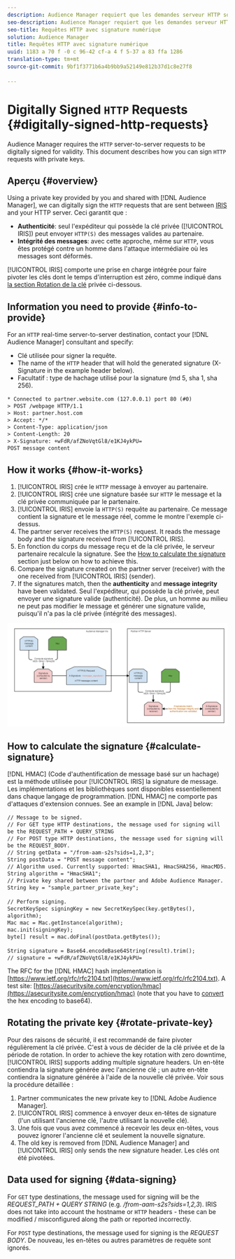 ```yaml
---
description: Audience Manager requiert que les demandes serveur HTTP soient signées numériquement pour validité. Ce document décrit la manière de signer des requêtes HTTP avec des clés privées.
seo-description: Audience Manager requiert que les demandes serveur HTTP soient signées numériquement pour validité. Ce document décrit la manière de signer des requêtes HTTP avec des clés privées.
seo-title: Requêtes HTTP avec signature numérique
solution: Audience Manager
title: Requêtes HTTP avec signature numérique
uuid: 1183 a 70 f -0 c 96-42 cf-a 4 f 5-37 a 83 ffa 1286
translation-type: tm+mt
source-git-commit: 9bf1f3771b6a4b9bb9a52149e812b37d1c8e27f8

---
```



# Digitally Signed `HTTP` Requests {#digitally-signed-http-requests}

Audience Manager requires the `HTTP` server-to-server requests to be digitally signed for validity. This document describes how you can sign `HTTP` requests with private keys.

## Aperçu {#overview}

<!-- digitally_signed_http_requests.xml -->

Using a private key provided by you and shared with [!DNL Audience Manager], we can digitally sign the `HTTP` requests that are sent between [IRIS](../../../reference/system-components/components-data-action.md#iris) and your HTTP server. Ceci garantit que :

* **Authenticité**: seul l&#39;expéditeur qui possède la clé privée ([!UICONTROL IRIS]) peut envoyer `HTTP(S)` des messages valides au partenaire.
* **Intégrité des messages**: avec cette approche, même sur `HTTP`, vous êtes protégé contre un homme dans l&#39;attaque intermédiaire où les messages sont déformés.

[!UICONTROL IRIS] comporte une prise en charge intégrée pour faire pivoter les clés dont le temps d&#39;interruption est zéro, comme indiqué dans [la section Rotation de la clé](../../../integration/receiving-audience-data/real-time-outbound-transfers/digitally-signed-http-requests.md#rotate-private-key) privée ci-dessous.

## Information you need to provide {#info-to-provide}

For an `HTTP` real-time server-to-server destination, contact your [!DNL Audience Manager] consultant and specify:

* Clé utilisée pour signer la requête.
* The name of the `HTTP` header that will hold the generated signature (X-Signature in the example header below).
* Facultatif : type de hachage utilisé pour la signature (md 5, sha 1, sha 256).

```
* Connected to partner.website.com (127.0.0.1) port 80 (#0)
> POST /webpage HTTP/1.1
> Host: partner.host.com
> Accept: */*
> Content-Type: application/json
> Content-Length: 20
> X-Signature: +wFdR/afZNoVqtGl8/e1KJ4ykPU=
POST message content
```

## How it works {#how-it-works}

1. [!UICONTROL IRIS] crée le `HTTP` message à envoyer au partenaire.
1. [!UICONTROL IRIS] crée une signature basée sur `HTTP` le message et la clé privée communiquée par le partenaire.
1. [!UICONTROL IRIS] envoie la `HTTP(S)` requête au partenaire. Ce message contient la signature et le message réel, comme le montre l&#39;exemple ci-dessus.
1. The partner server receives the `HTTP(S)` request. It reads the message body and the signature received from [!UICONTROL IRIS].
1. En fonction du corps du message reçu et de la clé privée, le serveur partenaire recalcule la signature. See the [How to calculate the signature](../../../integration/receiving-audience-data/real-time-outbound-transfers/digitally-signed-http-requests.md#calculate-signature) section just below on how to achieve this.
1. Compare the signature created on the partner server (receiver) with the one received from [!UICONTROL IRIS] (sender).
1. If the signatures match, then the **authenticity** and **message integrity** have been validated. Seul l&#39;expéditeur, qui possède la clé privée, peut envoyer une signature valide (authenticité). De plus, un homme au milieu ne peut pas modifier le message et générer une signature valide, puisqu&#39;il n&#39;a pas la clé privée (intégrité des messages).

![](assets/iris-digitally-sign-http-request.png)

## How to calculate the signature {#calculate-signature}

[!DNL HMAC] (Code d&#39;authentification de message basé sur un hachage) est la méthode utilisée pour [!UICONTROL IRIS] la signature de message. Les implémentations et les bibliothèques sont disponibles essentiellement dans chaque langage de programmation. [!DNL HMAC] ne comporte pas d&#39;attaques d&#39;extension connues. See an example in [!DNL Java] below:

```
// Message to be signed.
// For GET type HTTP destinations, the message used for signing will be the REQUEST_PATH + QUERY_STRING
// For POST type HTTP destinations, the message used for signing will be the REQUEST_BODY.
// String getData = "/from-aam-s2s?sids=1,2,3";
String postData = "POST message content";
// Algorithm used. Currently supported: HmacSHA1, HmacSHA256, HmacMD5.
String algorithm = "HmacSHA1";
// Private key shared between the partner and Adobe Audience Manager.
String key = "sample_partner_private_key";
  
// Perform signing.
SecretKeySpec signingKey = new SecretKeySpec(key.getBytes(), algorithm);
Mac mac = Mac.getInstance(algorithm);
mac.init(signingKey);
byte[] result = mac.doFinal(postData.getBytes());
  
String signature = Base64.encodeBase64String(result).trim(); 
// signature = +wFdR/afZNoVqtGl8/e1KJ4ykPU=
```

The RFC for the [!DNL HMAC] hash implementation is [https://www.ietf.org/rfc/rfc2104.txt](https://www.ietf.org/rfc/rfc2104.txt). A test site: [https://asecuritysite.com/encryption/hmac](https://asecuritysite.com/encryption/hmac) (note that you have to [convert](https://tomeko.net/online_tools/hex_to_base64.php?lang=en) the hex encoding to base64).

## Rotating the private key {#rotate-private-key}

Pour des raisons de sécurité, il est recommandé de faire pivoter régulièrement la clé privée. C&#39;est à vous de décider de la clé privée et de la période de rotation. In order to achieve the key rotation with zero downtime, [!UICONTROL IRIS] supports adding multiple signature headers. Un en-tête contiendra la signature générée avec l&#39;ancienne clé ; un autre en-tête contiendra la signature générée à l&#39;aide de la nouvelle clé privée. Voir sous la procédure détaillée :

1. Partner communicates the new private key to [!DNL Adobe Audience Manager].
1. [!UICONTROL IRIS] commence à envoyer deux en-têtes de signature (l&#39;un utilisant l&#39;ancienne clé, l&#39;autre utilisant la nouvelle clé).
1. Une fois que vous avez commencé à recevoir les deux en-têtes, vous pouvez ignorer l&#39;ancienne clé et seulement la nouvelle signature.
1. The old key is removed from [!DNL Audience Manager] and [!UICONTROL IRIS] only sends the new signature header. Les clés ont été pivotées.

## Data used for signing {#data-signing}

For `GET` type destinations, the message used for signing will be the *REQUEST_PATH + QUERY STRING* (e.g. */from-aam-s2s?sids=1,2,3*). IRIS does not take into account the hostname or `HTTP` headers - these can be modified / misconfigured along the path or reported incorrectly.

For `POST` type destinations, the message used for signing is the *REQUEST BODY*. De nouveau, les en-têtes ou autres paramètres de requête sont ignorés.
